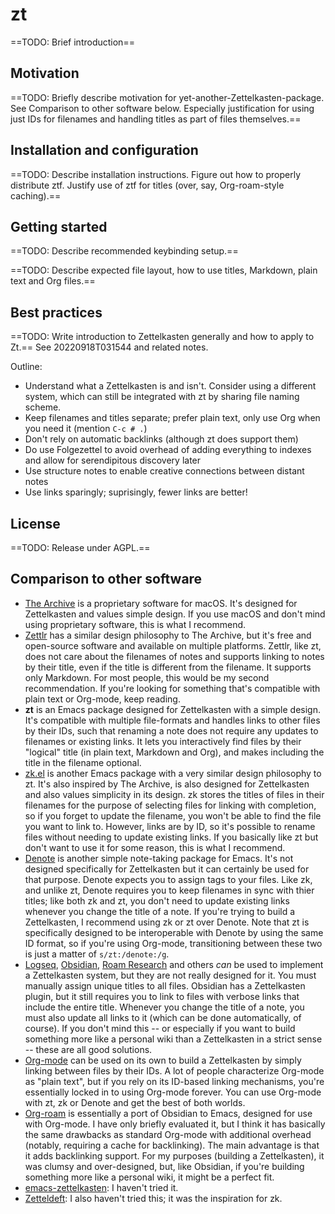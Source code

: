 # zt

==TODO: Brief introduction==

## Motivation

==TODO: Briefly describe motivation for yet-another-Zettelkasten-package. See
Comparison to other software below. Especially justification for using just IDs
for filenames and handling titles as part of files themselves.==

## Installation and configuration

==TODO: Describe installation instructions. Figure out how to properly
distribute ztf. Justify use of ztf for titles (over, say, Org-roam-style
caching).==

## Getting started

==TODO: Describe recommended keybinding setup.==

==TODO: Describe expected file layout, how to use titles, Markdown, plain text
and Org files.==

## Best practices

==TODO: Write introduction to Zettelkasten generally and how to apply to Zt.==
See 20220918T031544 and related notes.

Outline:

- Understand what a Zettelkasten is and isn't. Consider using a different
  system, which can still be integrated with zt by sharing file naming scheme.
- Keep filenames and titles separate; prefer plain text, only use Org when you
  need it (mention `C-c # .`)
- Don't rely on automatic backlinks (although zt does support them)
- Do use Folgezettel to avoid overhead of adding everything to indexes and allow
  for serendipitous discovery later
- Use structure notes to enable creative connections between distant notes
- Use links sparingly; suprisingly, fewer links are better!

## License

==TODO: Release under AGPL.==

## Comparison to other software

- [The Archive](https://zettelkasten.de/the-archive/) is a proprietary software
  for macOS. It's designed for Zettelkasten and values simple design. If you use
  macOS and don't mind using proprietary software, this is what I recommend.
- [Zettlr](https://www.zettlr.com/) has a similar design philosophy to The
  Archive, but it's free and open-source software and available on multiple
  platforms. Zettlr, like zt, does not care about the filenames of notes and
  supports linking to notes by their title, even if the title is different from
  the filename. It supports only Markdown. For most people, this would be my
  second recommendation. If you're looking for something that's compatible with
  plain text or Org-mode, keep reading.
- **zt** is an Emacs package designed for Zettelkasten with a simple
  design. It's compatible with multiple file-formats and handles links to other
  files by their IDs, such that renaming a note does not require any updates to
  filenames or existing links. It lets you interactively find files by their
  "logical" title (in plain text, Markdown and Org), and makes including the
  title in the filename optional.
- [zk.el](https://github.com/localauthor/zk) is another Emacs package with a
  very similar design philosophy to zt. It's also inspired by The Archive, is
  also designed for Zettelkasten and also values simplicity in its design. zk
  stores the titles of files in their filenames for the purpose of selecting
  files for linking with completion, so if you forget to update the filename,
  you won't be able to find the file you want to link to. However, links are by
  ID, so it's possible to rename files without needing to update existing
  links. If you basically like zt but don't want to use it for some reason, this
  is what I recommend.
- [Denote](https://protesilaos.com/emacs/denote) is another simple note-taking
  package for Emacs. It's not designed specifically for Zettelkasten but it can
  certainly be used for that purpose. Denote expects you to assign tags to your
  files. Like zk, and unlike zt, Denote requires you to keep filenames in sync
  with thier titles; like both zk and zt, you don't need to update existing
  links whenever you change the title of a note. If you're trying to build a
  Zettelkasten, I recommend using zk or zt over Denote. Note that zt is
  specifically designed to be interoperable with Denote by using the same ID
  format, so if you're using Org-mode, transitioning between these two is just a
  matter of `s/zt:/denote:/g`.
- [Logseq](https://logseq.com/), [Obsidian](https://obsidian.md/), [Roam
  Research](https://roamresearch.com/) and others *can* be used to implement a
  Zettelkasten system, but they are not really designed for it. You must
  manually assign unique titles to all files. Obsidian has a Zettelkasten
  plugin, but it still requires you to link to files with verbose links that
  include the entire title. Whenever you change the title of a note, you must
  also update all links to it (which can be done automatically, of course). If
  you don't mind this -- or especially if you want to build something more like
  a personal wiki than a Zettelkasten in a strict sense -- these are all good
  solutions.
- [Org-mode](https://orgmode.org/) can be used on its own to build a
  Zettelkasten by simply linking between files by their IDs. A lot of people
  characterize Org-mode as "plain text", but if you rely on its ID-based linking
  mechanisms, you're essentially locked in to using Org-mode forever. You can
  use Org-mode with zt, zk or Denote and get the best of both worlds.
- [Org-roam](https://github.com/org-roam/org-roam) is essentially a port of
  Obsidian to Emacs, designed for use with Org-mode. I have only briefly
  evaluated it, but I think it has basically the same drawbacks as standard
  Org-mode with additional overhead (notably, requiring a cache for
  backlinking). The main advantage is that it adds backlinking support. For my
  purposes (building a Zettelkasten), it was clumsy and over-designed, but, like
  Obsidian, if you're building something more like a personal wiki, it might be
  a perfect fit.
- [emacs-zettelkasten](https://sr.ht/~ymherklotz/emacs-zettelkasten/): I haven't
  tried it.
- [Zetteldeft](https://github.com/EFLS/zetteldeft): I also haven't tried this;
  it was the inspiration for zk.
